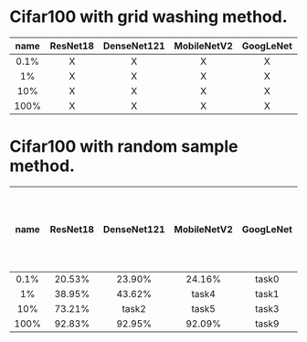 

Cifar100 with grid washing method.
======================================

name | ResNet18 |  DenseNet121 |  MobileNetV2  |  GoogLeNet |    MLP    
 :-: | :-: | :-: | :-: |  :-: | :-:
 0.1% |  X | X  |  X  |  X  |  X |
 1% | X  | X  |  X  |  X  |  X |
 10% | X  | X  |  X  | X   | X  |
100% |  X |  X |  X  | X   | X  |






Cifar100 with random sample method.
======================================

name | ResNet18 |  DenseNet121 |  MobileNetV2  |  GoogLeNet |    MLP (with one hidden layer of 64 units)   
 :-: | :-: | :-: | :-: |  :-: | :-:
 0.1% |  20.53% | 23.90%  |  24.16%  |  task0  |  19.09% |
 1% | 38.95%  | 43.62%  |  task4  |  task1  |  28.40% |
 10% | 73.21%  | task2  |   task5 |  task3  | 33.38%  |
100% |  92.83% |  92.95% |   92.09% |  task9  | 36.03%  |
